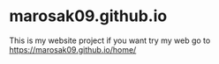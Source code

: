 # marosak09.github.io
This is my website project 
if you want try my web go to https://marosak09.github.io/home/
